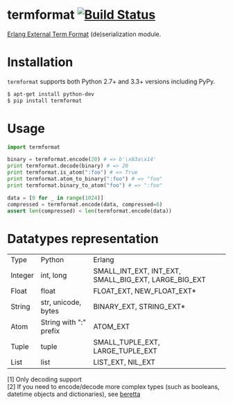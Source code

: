 # termformat [![Build Status](https://travis-ci.org/tyrannosaurus/termformat.svg?branch=master)](https://travis-ci.org/tyrannosaurus/termformat)

[Erlang External Term Format](http://erlang.org/doc/apps/erts/erl_ext_dist.html) (de)serialization module.

# Installation

`termformat` supports both Python 2.7+ and 3.3+ versions including PyPy.

```bash
$ apt-get install python-dev
$ pip install termformat
```

# Usage

```python
import termformat

binary = termformat.encode(20) # => b'\x83a\x14'
print termformat.decode(binary) # => 20
print termformat.is_atom(":foo") # => True
print termformat.atom_to_binary(":foo") # => "foo"
print termformat.binary_to_atom("foo") # => ":foo"

data = [0 for _ in range(1024)]
compressed = termformat.encode(data, compressed=6)
assert len(compressed) < len(termformat.encode(data))

```

# Datatypes representation

<table>
    <tr>
        <td>Type</td>
        <td>Python</td>
        <td>Erlang</td>
    </tr>
    <tr>
        <td>Integer</td>
        <td>int, long</td>
        <td>SMALL_INT_EXT, INT_EXT, SMALL_BIG_EXT, LARGE_BIG_EXT</td>
    </tr>
    <tr>
        <td>Float</td>
        <td>float</td>
        <td>FLOAT_EXT, NEW_FLOAT_EXT*</td>
    </tr>
    <tr>
        <td>String</td>
        <td>str, unicode, bytes</td>
        <td>BINARY_EXT, STRING_EXT*</td>
    </tr>
    <tr>
        <td>Atom</td>
        <td>String with ":" prefix</td>
        <td>ATOM_EXT</td>
    </tr>
    <tr>
        <td>Tuple</td>
        <td>tuple</td>
        <td>SMALL_TUPLE_EXT, LARGE_TUPLE_EXT</td>
    </tr>
    <tr>
        <td>List</td>
        <td>list</td>
        <td>LIST_EXT, NIL_EXT</td>
    </tr>
</table>

[1] Only decoding support  
[2] If you need to encode/decode more complex types (such as booleans, datetime objects and dictionaries), see [beretta](https://github.com/tyrannosaurus/beretta)  

